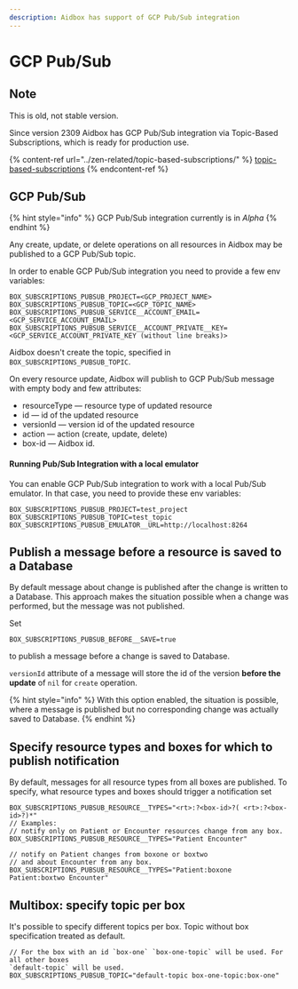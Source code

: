 ```yaml
---
description: Aidbox has support of GCP Pub/Sub integration
---
```


# GCP Pub/Sub

## Note

This is old, not stable version.

Since version 2309 Aidbox has GCP Pub/Sub integration via Topic-Based Subscriptions, which is ready for production use.

{% content-ref url="../zen-related/topic-based-subscriptions/" %}
[topic-based-subscriptions](../zen-related/topic-based-subscriptions/README.md)
{% endcontent-ref %}

## GCP Pub/Sub

{% hint style="info" %}
GCP Pub/Sub integration currently is in _Alpha_
{% endhint %}



Any create, update, or delete operations on all resources in Aidbox may be published to a GCP Pub/Sub topic.

In order to enable GCP Pub/Sub integration you need to provide a few env variables:

```
BOX_SUBSCRIPTIONS_PUBSUB_PROJECT=<GCP_PROJECT_NAME>
BOX_SUBSCRIPTIONS_PUBSUB_TOPIC=<GCP_TOPIC_NAME>
BOX_SUBSCRIPTIONS_PUBSUB_SERVICE__ACCOUNT_EMAIL=<GCP_SERVICE_ACCOUNT_EMAIL>
BOX_SUBSCRIPTIONS_PUBSUB_SERVICE__ACCOUNT_PRIVATE__KEY=<GCP_SERVICE_ACCOUNT_PRIVATE_KEY (without line breaks)>
```

Aidbox doesn't create the topic, specified in `BOX_SUBSCRIPTIONS_PUBSUB_TOPIC`.

On every resource update, Aidbox will publish to GCP Pub/Sub message with empty body and few attributes:

* resourceType — resource type of updated resource
* id — id of the updated resource
* versionId — version id of the updated resource
* action — action (create, update, delete)
* box-id — Aidbox id.

#### Running Pub/Sub Integration with a local emulator

You can enable GCP Pub/Sub integration to work with a local Pub/Sub emulator. In that case, you need to provide these env variables:

```
BOX_SUBSCRIPTIONS_PUBSUB_PROJECT=test_project
BOX_SUBSCRIPTIONS_PUBSUB_TOPIC=test_topic
BOX_SUBSCRIPTIONS_PUBSUB_EMULATOR__URL=http://localhost:8264
```

## Publish a message before a resource is saved to a Database

By default message about change is published after the change is written to a Database. This approach makes the situation possible when a change was performed, but the message was not published.

Set

```
BOX_SUBSCRIPTIONS_PUBSUB_BEFORE__SAVE=true
```

to publish a message before a change is saved to Database.

`versionId` attribute of a message will store the id of the version **before the update** of `nil` for `create` operation.

{% hint style="info" %}
With this option enabled, the situation is possible, where a message is published but no corresponding change was actually saved to Database.
{% endhint %}

## Specify resource types and boxes for which to publish notification

By default, messages for all resource types from all boxes are published. To specify, what resource types and boxes should trigger a notification set

```
BOX_SUBSCRIPTIONS_PUBSUB_RESOURCE__TYPES="<rt>:?<box-id>?( <rt>:?<box-id>?)*"
// Examples:
// notify only on Patient or Encounter resources change from any box. 
BOX_SUBSCRIPTIONS_PUBSUB_RESOURCE__TYPES="Patient Encounter"

// notify on Patient changes from boxone or boxtwo
// and about Encounter from any box. 
BOX_SUBSCRIPTIONS_PUBSUB_RESOURCE__TYPES="Patient:boxone Patient:boxtwo Encounter"
```

## Multibox: specify topic per box

It's possible to specify different topics per box. Topic without box specification treated as default.

```
// For the box with an id `box-one` `box-one-topic` will be used. For all other boxes
`default-topic` will be used. 
BOX_SUBSCRIPTIONS_PUBSUB_TOPIC="default-topic box-one-topic:box-one"

```
